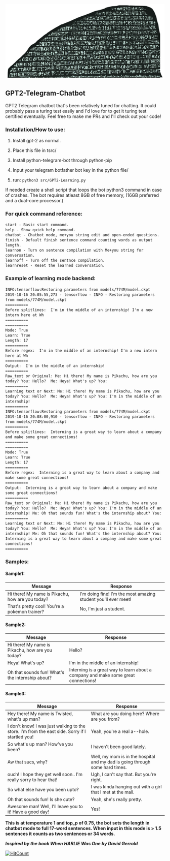 ![Rosetta Stone Chatbot](header.png "Rosetta Stone Chatbot")
## GPT2-Telegram-Chatbot

GPT2 Telegram chatbot that's been relatively tuned for chatting. It could probably pass a turing test easily and I'd love for to get it turing test certified eventually. Feel free to make me PRs and I'll check out your code!

### Installation/How to use:

1. Install gpt-2 as normal.

2. Place this file in tsrc/

3. Install python-telegram-bot through python-pip

4. Input your telegram botfather bot key in the python file/

5. run: ```python3 src/GPT2-Learning.py```

If needed create a shell script that loops the bot python3 command in case of crashes. The bot requires atleast 8GB of free memory, (16GB preferred and a dual-core processor.) 

### For quick command reference:

```
start - Basic start command.
help - Show quick help command.
chatbot - Chatbot mode, me+you string edit and open-ended questions.
finish - Default finish sentence command counting words as output length.
learnon - Turn on sentence compilation with Me+you string for conversation.
learnoff - Turn off the sentnce compilation.
learnreset - Reset the learned conversation.
```

### Example of learning mode backend:
```
INFO:tensorflow:Restoring parameters from models/774M/model.ckpt
2019-10-16 20:05:55,273 - tensorflow - INFO - Restoring parameters from models/774M/model.ckpt
==========
Before splitlines:  I'm in the middle of an internship! I'm a new intern here at Wh
==========
==========
Mode: True
Learn: True
Length: 17
==========
Before regex:  I'm in the middle of an internship! I'm a new intern here at Wh
==========
Output:  I'm in the middle of an internship!
==========
Raw_text or Original: Me: Hi there! My name is Pikachu, how are you today? You: Hello?  Me: Heya! What's up? You:
==========
Learning text or Next: Me: Hi there! My name is Pikachu, how are you today? You: Hello?  Me: Heya! What's up? You: I'm in the middle of an internship!
==========
INFO:tensorflow:Restoring parameters from models/774M/model.ckpt
2019-10-16 20:08:00,910 - tensorflow - INFO - Restoring parameters from models/774M/model.ckpt
==========
Before splitlines:  Interning is a great way to learn about a company and make some great connections!
==========
==========
Mode: True
Learn: True
Length: 17
==========
Before regex:  Interning is a great way to learn about a company and make some great connections!
==========
Output:  Interning is a great way to learn about a company and make some great connections!
==========
Raw_text or Original: Me: Hi there! My name is Pikachu, how are you today? You: Hello?  Me: Heya! What's up? You: I'm in the middle of an internship! Me: Oh that sounds fun! What's the internship about? You:
==========
Learning text or Next: Me: Hi there! My name is Pikachu, how are you today? You: Hello?  Me: Heya! What's up? You: I'm in the middle of an internship! Me: Oh that sounds fun! What's the internship about? You: Interning is a great way to learn about a company and make some great connections!
==========
```
### Samples:
#### Sample1:
Message  | Response
------------- | -------------
Hi there! My name is Pikachu, how are you today?  | I'm doing fine! I'm the most amazing student you'll ever meet!
That's pretty cool! You're a pokemon trainer?  | No, I'm just a student.


#### Sample2:

Message  | Response
------------- | -------------
Hi there! My name is Pikachu, how are you today? | Hello?
Heya! What's up? | I'm in the middle of an internship!
Oh that sounds fun! What's the internship about? | Interning is a great way to learn about a company and make some great connections!


#### Sample3:

Message  | Response
------------- | -------------
Hey there! My name is Twisted, what's up man? | What are you doing here? Where are you from?
I don't know! I was just walking to the store. I'm from the east side. Sorry if I startled you! | Yeah, you're a real a--hole.
So what's up man? How've you been? | I haven't been good lately.
Aw that sucs, why? | Well, my mom is in the hospital and my dad is going through some hard times.
ouch! I hope they get well soon.. I'm really sorry to hear that! | Ugh, I can't say that. But you're right.
So what else have you been upto? | I was kinda hanging out with a girl that I met at the mall.
Oh that sounds fun! Is she cute? | Yeah, she's really pretty.
Awesome man! Well, I'll leave you to it! Have a good day! | Yes!


**This is at temperature 1 and top_p of 0.75, the bot sets the length in chatbot mode to full 17-word sentences. When input in this mode is > 1.5 sentences it counts as two sentences or 34 words.**

***Inspired by the book When HARLIE Was One by David Gerrold***

[![HitCount](http://hits.dwyl.io/TwistedIO/GPT2-Telegram-Chatbot.svg)](http://hits.dwyl.io/TwistedIO/GPT2-Telegram-Chatbot)
